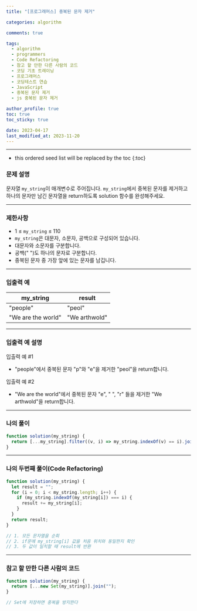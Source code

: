 ```yaml
---
title: "[프로그래머스] 중복된 문자 제거"

categories: algorithm

comments: true

tags:
  - algorithm
  - programmers
  - Code Refactoring
  - 참고 할 만한 다른 사람의 코드
  - 코딩 기초 트레이닝
  - 프로그래머스
  - 코딩테스트 연습
  - JavaScript
  - 중복된 문자 제거
  - js 중복된 문자 제거

author_profile: true
toc: true
toc_sticky: true

date: 2023-04-17
last_modified_at: 2023-11-20
---
```


---

<!-- prettier-ignore -->
* this ordered seed list will be replaced by the toc 
{:toc}

### 문제 설명

문자열 `my_string`이 매개변수로 주어집니다. `my_string`에서 중복된 문자를 제거하고 하나의 문자만 남긴 문자열을 return하도록 solution 함수를 완성해주세요.

---

### 제한사항

- 1 ≤ `my_string` ≤ 110
- `my_string`은 대문자, 소문자, 공백으로 구성되어 있습니다.
- 대문자와 소문자를 구분합니다.
- 공백(" ")도 하나의 문자로 구분합니다.
- 중복된 문자 중 가장 앞에 있는 문자를 남깁니다.

---

### 입출력 예

| my_string          | result        |
| ------------------ | ------------- |
| "people"           | "peol"        |
| "We are the world" | "We arthwold" |

---

### 입출력 예 설명

입출력 예 #1

- "people"에서 중복된 문자 "p"와 "e"을 제거한 "peol"을 return합니다.

입출력 예 #2

- "We are the world"에서 중복된 문자 "e", " ", "r" 들을 제거한 "We arthwold"을 return합니다.

---

### 나의 풀이

```jsx
function solution(my_string) {
  return [...my_string].filter((v, i) => my_string.indexOf(v) == i).join("");
}
```

---

### 나의 두번째 풀이(Code Refactoring)

```jsx
function solution(my_string) {
  let result = "";
  for (i = 0; i < my_string.length; i++) {
    if (my_string.indexOf(my_string[i]) === i) {
      result += my_string[i];
    }
  }
  return result;
}

// 1. 모든 문자열을 순회
// 2. if문에 my_string[i] 값을 처음 위치와 동일한지 확인
// 3. 두 값이 일치할 때 result에 반환
```

---

### 참고 할 만한 다른 사람의 코드

```jsx
function solution(my_string) {
  return [...new Set(my_string)].join("");
}

// Set에 저장하면 중복을 방지한다
```
